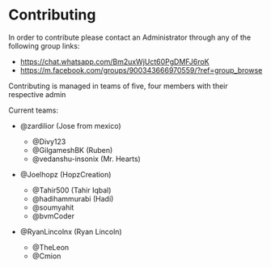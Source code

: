 # Contributing

In order to contribute please contact an Administrator through any of the following group links:
- https://chat.whatsapp.com/Bm2uxWjUct60PgDMFJ6roK
- https://m.facebook.com/groups/900343666970559/?ref=group_browse

Contributing is managed in teams of five, four members with their respective admin

Current teams:
- @zardilior (Jose from mexico)
  - @Divy123
  - @GilgameshBK (Ruben)
  - @vedanshu-insonix (Mr. Hearts)

- @Joelhopz (HopzCreation)
  - @Tahir500 (Tahir Iqbal)
  - @hadihammurabi (Hadi)
  - @soumyahit
  - @bvmCoder

- @RyanLincolnx (Ryan Lincoln)
  - @TheLeon
  - @Cmion
